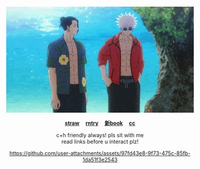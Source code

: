 <p align="center"><img src=https://github.com/zyvism/weepwop/blob/main/gogemybeloved.gif>
  
<p align="center"><b><a href="https://seamsquire.straw.page">straw</a> ‎ ‎‎ ‎‎ ‎‎ <a href="https://rentry.co/gonatsuu">rntry</a> ‎ ‎‎ ‎‎ ‎‎ <a href="https://getou.atabook.org">新book</a> ‎ ‎‎ ‎‎ ‎‎ <a href="https://pronouns.cc/@seamkin">cc</a></b>

<p align="center">c+h friendly always! pls sit with me<br>
read links before u interact plz!
  
<div align="center">

https://github.com/user-attachments/assets/97fd43e8-9f73-475c-85fb-1da51f3e2543


